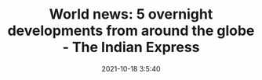 ---
"title": "World news: 5 overnight developments from around the globe - The Indian Express"
"date": "2021-10-18 3:5:40"
"feed_name": "GOOGLENEWSINDUSTRIAL"
"feed_website": "https://news.google.com/search?q=industrial%2Bincident&hl=en-US&gl=US&ceid=US:en"
"feed_rss": "https://news.google.com/rss/search?q=industrial%2Bincident&hl=en-US&gl=US&ceid=US:en"
"link": "https://indianexpress.com/article/world/world-news-5-overnight-developments-from-around-the-globe-7577200/"
"source": "{'href': 'https://indianexpress.com', 'title': 'The Indian Express'}"
"file": "_posts/2021-1-1-22665122be4c5b0065f3bbab31eade76889a573c.md"
"accident": "0"
"drilling": "0"
"represented_by": "0"
"dead": "0"
"injured": "0"
"arrested": "0"
"place": "unknown place"
"where": "unknown site"
"causes": "unknown"
"place_uri": "unknown place"
---